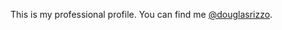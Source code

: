 This is my professional profile. You can find me [@douglasrizzo](https://github.com/douglasrizzo/).
